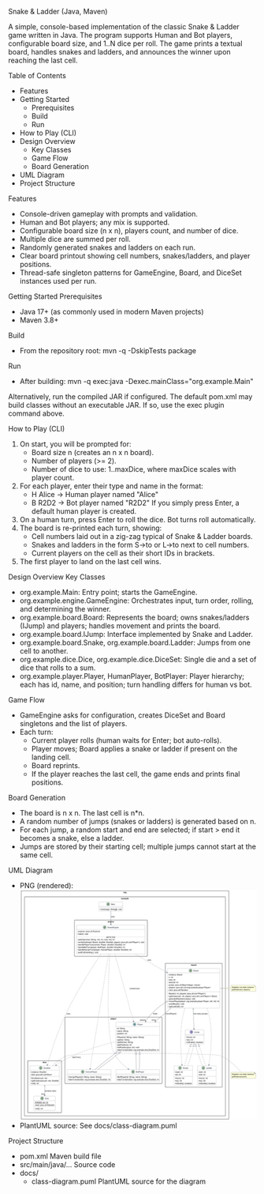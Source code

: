 Snake & Ladder (Java, Maven)

A simple, console-based implementation of the classic Snake & Ladder game written in Java. The program supports Human and Bot players, configurable board size, and 1..N dice per roll. The game prints a textual board, handles snakes and ladders, and announces the winner upon reaching the last cell.

Table of Contents
- Features
- Getting Started
  - Prerequisites
  - Build
  - Run
- How to Play (CLI)
- Design Overview
  - Key Classes
  - Game Flow
  - Board Generation
- UML Diagram
- Project Structure

Features
- Console-driven gameplay with prompts and validation.
- Human and Bot players; any mix is supported.
- Configurable board size (n x n), players count, and number of dice.
- Multiple dice are summed per roll.
- Randomly generated snakes and ladders on each run.
- Clear board printout showing cell numbers, snakes/ladders, and player positions.
- Thread-safe singleton patterns for GameEngine, Board, and DiceSet instances used per run.

Getting Started
Prerequisites
- Java 17+ (as commonly used in modern Maven projects)
- Maven 3.8+

Build
- From the repository root:
  mvn -q -DskipTests package

Run
- After building:
  mvn -q exec:java -Dexec.mainClass="org.example.Main"

Alternatively, run the compiled JAR if configured. The default pom.xml may build classes without an executable JAR. If so, use the exec plugin command above.

How to Play (CLI)
1) On start, you will be prompted for:
   - Board size n (creates an n x n board).
   - Number of players (>= 2).
   - Number of dice to use: 1..maxDice, where maxDice scales with player count.
2) For each player, enter their type and name in the format:
   - H Alice  -> Human player named "Alice"
   - B R2D2   -> Bot player named "R2D2"
   If you simply press Enter, a default human player is created.
3) On a human turn, press Enter to roll the dice. Bot turns roll automatically.
4) The board is re-printed each turn, showing:
   - Cell numbers laid out in a zig-zag typical of Snake & Ladder boards.
   - Snakes and ladders in the form S→to or L→to next to cell numbers.
   - Current players on the cell as their short IDs in brackets.
5) The first player to land on the last cell wins.

Design Overview
Key Classes
- org.example.Main: Entry point; starts the GameEngine.
- org.example.engine.GameEngine: Orchestrates input, turn order, rolling, and determining the winner.
- org.example.board.Board: Represents the board; owns snakes/ladders (IJump) and players; handles movement and prints the board.
- org.example.board.IJump: Interface implemented by Snake and Ladder.
- org.example.board.Snake, org.example.board.Ladder: Jumps from one cell to another.
- org.example.dice.Dice, org.example.dice.DiceSet: Single die and a set of dice that rolls to a sum.
- org.example.player.Player, HumanPlayer, BotPlayer: Player hierarchy; each has id, name, and position; turn handling differs for human vs bot.

Game Flow
- GameEngine asks for configuration, creates DiceSet and Board singletons and the list of players.
- Each turn:
  - Current player rolls (human waits for Enter; bot auto-rolls).
  - Player moves; Board applies a snake or ladder if present on the landing cell.
  - Board reprints.
  - If the player reaches the last cell, the game ends and prints final positions.

Board Generation
- The board is n x n. The last cell is n*n.
- A random number of jumps (snakes or ladders) is generated based on n.
- For each jump, a random start and end are selected; if start > end it becomes a snake, else a ladder.
- Jumps are stored by their starting cell; multiple jumps cannot start at the same cell.

UML Diagram
- PNG (rendered):
  ![Snake & Ladder Class Diagram](docs/SnakeAndLadderClassDiagram.png)
- PlantUML source:
  See docs/class-diagram.puml


Project Structure
- pom.xml                          Maven build file
- src/main/java/...                Source code
- docs/
  - class-diagram.puml             PlantUML source for the diagram
